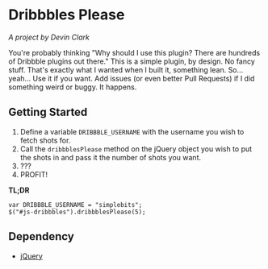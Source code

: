 # Dribbbles Please
_A project by Devin Clark_

You're probably thinking "Why should I use this plugin? There are hundreds of Dribbble plugins out there." This is a simple plugin, by design. No fancy stuff. That's exactly what I wanted when I built it, something lean. So… yeah… Use it if you want. Add issues (or even better Pull Requests) if I did something weird or buggy. It happens.

## Getting Started

1. Define a variable `DRIBBBLE_USERNAME` with the username you wish to fetch shots for.
2. Call the `dribbblesPlease` method on the jQuery object you wish to put the shots in and pass it the number of shots you want.
3. ???
4. PROFIT!

**TL;DR**

    var DRIBBBLE_USERNAME = "simplebits";
    $("#js-dribbbles").dribbblesPlease(5);
    
## Dependency
* [jQuery](http://jquery.com)
